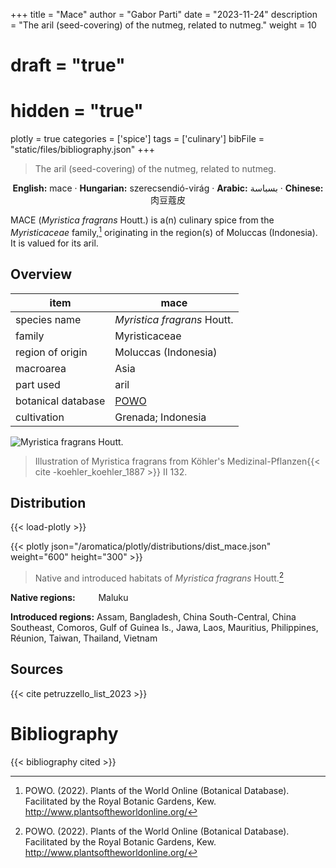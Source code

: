 +++
title = "Mace"
author = "Gabor Parti"
date = "2023-11-24"
description = "The aril (seed-covering) of the nutmeg, related to nutmeg."
weight = 10
# draft = "true"
# hidden = "true"
plotly = true
categories = ['spice']
tags = ['culinary']
bibFile = "static/files/bibliography.json"
+++

>The aril (seed-covering) of the nutmeg, related to nutmeg.

<center>

**English:** mace · **Hungarian:** szerecsendió-virág · **Arabic:** <span class="arabic-text" dir="rtl">بسباسة</span> · **Chinese:** <span class="traditional-chinese-text">肉豆蔻皮</span> 

</center>

MACE (*Myristica fragrans* Houtt.) is a(n) culinary spice from the *Myristicaceae* family,[^powo] originating in the region(s) of Moluccas (Indonesia). It is valued for its aril.

[^powo]: POWO. (2022). Plants of the World Online (Botanical Database). Facilitated by the Royal Botanic Gardens, Kew. http://www.plantsoftheworldonline.org/

## Overview

|       item       |                        mace                       |
|------------------|---------------------------------------------------|
|   species name   |            *Myristica fragrans* Houtt.            |
|      family      |                   Myristicaceae                   |
| region of origin |                Moluccas (Indonesia)               |
|     macroarea    |                        Asia                       |
|     part used    |                        aril                       |
|botanical database|[POWO](https://powo.science.kew.org/taxon/586076-1)|
|    cultivation   |                 Grenada; Indonesia                |

![*Myristica fragrans* Houtt.](/images/illustrations/mace.png?width=40rem "Illustration of Myristica fragrans from Köhler's Medizinal-Pflanzen")

>Illustration of Myristica fragrans from Köhler's Medizinal-Pflanzen{{< cite -koehler_koehler_1887 >}} II 132.

## Distribution

{{< load-plotly >}}

{{< plotly json="/aromatica/plotly/distributions/dist_mace.json" weight="600" height="300" >}}

>Native and introduced habitats of *Myristica fragrans* Houtt.[^powo]

<p style="text-align:left;">

**Native regions:** &ensp; &ensp; &ensp; Maluku

**Introduced regions:** Assam, Bangladesh, China South-Central, China Southeast, Comoros, Gulf of Guinea Is., Jawa, Laos, Mauritius, Philippines, Réunion, Taiwan, Thailand, Vietnam

</p>

## Sources

{{< cite petruzzello_list_2023 >}}

# Bibliography

{{< bibliography cited >}}

